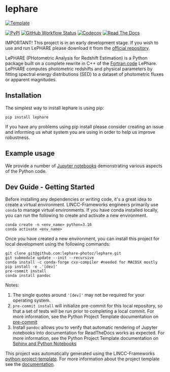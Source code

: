# lephare

[![Template](https://img.shields.io/badge/Template-LINCC%20Frameworks%20Python%20Project%20Template-brightgreen)](https://lincc-ppt.readthedocs.io/en/latest/)

[![PyPI](https://img.shields.io/pypi/v/lephare?color=blue&logo=pypi&logoColor=white)](https://pypi.org/project/lephare/)
[![GitHub Workflow Status](https://img.shields.io/github/actions/workflow/status/lincc-frameworks/lephare/smoke-test.yml)](https://github.com/lephare-photoz/lephare/actions/workflows/smoke-test.yml)
[![Codecov](https://codecov.io/gh/lephare-photoz/lephare/branch/main/graph/badge.svg)](https://codecov.io/gh/lephare-photoz/lephare)
[![Read The Docs](https://img.shields.io/readthedocs/lephare)](https://lephare.readthedocs.io/)

IMPORTANT! This project is in an early development stage. If you wish to use and run LePHARE please download it from the [official repository](https://gitlab.lam.fr/Galaxies/LEPHARE/).

LePHARE (PHotometric Analysis for Redshift Estimation) is a Python package built on a complete rewrite in C++ of the [Fortran code](https://www.cfht.hawaii.edu/~arnouts/LEPHARE/acknowledgement.html) LePhare.
LePHARE computes photometric redshifts and physical parameters by fitting spectral energy distributions (SED) to a dataset of photometric fluxes or apparent magnitudes.

## Installation

The simplest way to install lephare is using pip:

```
pip install lephare
```

If you have any problems using pip install please consider creating an issue and informing us what system you are using in order to help us improve robustness.

## Example usage

We provide a number of [Jupyter notebooks](docs/notebooks/) demonstrating various aspects of the Python code.

## Dev Guide - Getting Started

Before installing any dependencies or writing code, it's a great idea to create a
virtual environment. LINCC-Frameworks engineers primarily use `conda` to manage virtual
environments. If you have conda installed locally, you can run the following to
create and activate a new environment.

```
conda create -n <env_name> python=3.10
conda activate <env_name>
```

Once you have created a new environment, you can install this project for local
development using the following commands:

```
git clone git@github.com:lephare-photoz/lephare.git
git submodule update --init --recursive
conda install -c conda-forge cxx-compiler #needed for MACOSX mostly
pip install -e .'[dev]'
pre-commit install
conda install pandoc
```

Notes:
1. The single quotes around `'[dev]'` may not be required for your operating system.
2. `pre-commit install` will initialize pre-commit for this local repository, so
   that a set of tests will be run prior to completing a local commit. For more
   information, see the Python Project Template documentation on 
   [pre-commit](https://lincc-ppt.readthedocs.io/en/latest/practices/precommit.html)
3. Install `pandoc` allows you to verify that automatic rendering of Jupyter notebooks
   into documentation for ReadTheDocs works as expected. For more information, see
   the Python Project Template documentation on
   [Sphinx and Python Notebooks](https://lincc-ppt.readthedocs.io/en/latest/practices/sphinx.html#python-notebooks)


This project was automatically generated using the LINCC-Frameworks 
[python-project-template](https://github.com/lincc-frameworks/python-project-template).
For more information about the project template see the 
[documentation](https://lincc-ppt.readthedocs.io/en/latest/).
